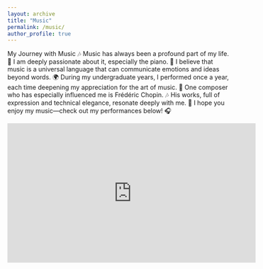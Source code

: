 ```yaml
---
layout: archive
title: "Music"
permalink: /music/
author_profile: true
---
```



My Journey with Music 🎶
Music has always been a profound part of my life. 🎼 I am deeply passionate about it, especially the piano.
🎹 I believe that music is a universal language that can communicate emotions and ideas beyond words.
🌍 During my undergraduate years, I performed once a year, each time deepening my appreciation for the art of music.
🎤 One composer who has especially influenced me is Frédéric Chopin. 🎶
His works, full of expression and technical elegance, resonate deeply with me. 🎵
I hope you enjoy my music—check out my performances below! 🎧



[//]: # (Youtube video embed)

<iframe width="560" height="315" src="https://www.youtube.com/watch?v=XgsGGEtzoWQ" frameborder="0" allow="accelerometer; autoplay; clipboard-write; encrypted-media; gyroscope; picture-in-picture" allowfullscreen></iframe>